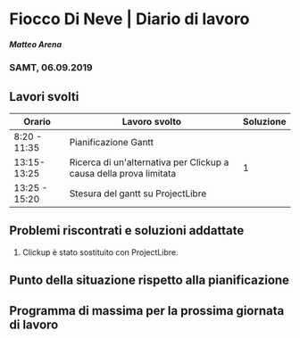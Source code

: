 # Fiocco Di Neve | Diario di lavoro
##### Matteo Arena
### SAMT, 06.09.2019

## Lavori svolti


|Orario        |Lavoro svolto                               |Soluzione|
|--------------|--------------------------------------------|---------|
|8:20 - 11:35| Pianificazione Gantt||
|13:15-13:25|Ricerca di un'alternativa per Clickup a causa della prova limitata|1|
|13:25 - 15:20| Stesura del gantt su ProjectLibre||

## Problemi riscontrati e soluzioni addattate
1) Clickup è stato sostituito con ProjectLibre.
## Punto della situazione rispetto alla pianificazione

## Programma di massima per la prossima giornata di lavoro